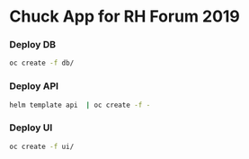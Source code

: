 # Chuck App for RH Forum 2019

### Deploy DB
```bash
oc create -f db/
```


### Deploy API
```bash
helm template api  | oc create -f -
```


### Deploy UI
```bash
oc create -f ui/
```
